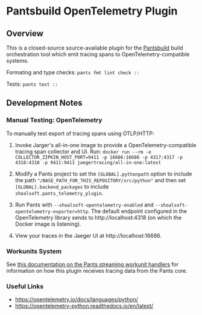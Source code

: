 # Pantsbuild OpenTelemetry Plugin

## Overview

This is a closed-source source-available plugin for the [Pantsbuild](https://pantsbuild.org/) build orchestration tool which emit tracing spans to OpenTelemetry-compatible systems.

Formating and type checks: `pants fmt lint check ::`

Tests: `pants test ::`

## Development Notes

### Manual Testing: OpenTelemetry

To manually test export of tracing spans using OTLP/HTTP:

1. Invoke Jarger's all-in-one image to provide a OpenTelemetry-compatible tracing span collector and UI. Run: `docker run --rm -e COLLECTOR_ZIPKIN_HOST_PORT=9411 -p 16686:16686 -p 4317:4317 -p 4318:4318 -p 9411:9411 jaegertracing/all-in-one:latest`

2. Modify a Pants project to set the `[GLOBAL].pythonpath` option to include the path `"/BASE_PATH_FOR_THIS_REPOSITORY/src/python"` and then set `[GLOBAL].backend_packages` to include `shoalsoft.pants_telemetry_plugin`.

3. Run Pants with `--shoalsoft-opentelemetry-enabled` and `--shoalsoft-opentelemetry-exporter=http`. The default endpoint configured in the OpenTelemetry library sends to http://localhost:4318 (on which the Docker image is listening).

4. View your traces in the Jaeger UI at http://localhost:16686.

### Workunits System

See [this documentation on the Pants streaming workunit handlers](docs/streaming-workunit-handlers.md) for information on how this plugin receives tracing data from the Pants core.

### Useful Links

- https://opentelemetry.io/docs/languages/python/
- https://opentelemetry-python.readthedocs.io/en/latest/
